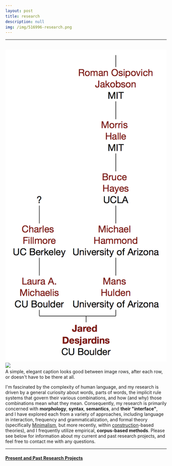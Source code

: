 ```yaml
---
layout: post
title: research
description: null
img: /img/516996-research.png
---
```


***

<br/>

<div class="img_row">
	<img class="col three" src="/img/linguistree-snapshot.png">
</div>
<div class="img_row">
	<img class="col three" src="{{ site.baseurl }}/img/linguistree-snapshot.png">
</div>
<div class="col three caption">
	A simple, elegant caption looks good between image rows, after each row, or doesn't have to be there at all. 
</div>

<!--<img class="col one right" src="/img/linguistree-snapshot.png">-->

I'm fascinated by the complexity of human language, and my research is driven by a general curiosity about words, parts of words, the implicit rule systems that govern their various combinations, and how (and why) those combinations mean what they mean. Consequently, my research is primarily concerned with **morphology**, **syntax**, **semantics**, and **their "interface"**, and I have explored each from a variety of approaches, including language in interaction, frequency and grammaticalization, and formal theory (specifically [Minimalism](http://en.wikipedia.org/wiki/Minimalist_program), but more recently, within [construction](http://en.wikipedia.org/wiki/Construction_grammar)-based theories), and I frequently utilize empirical, **corpus-based methods**. Please see below for information about my current and past research projects, and feel free to contact me with any questions.

***
<sub></sub>
<h4><a href="http://jared-desjardins.github.io/research/current">Present and Past Research Projects</a></h4>
<sup></sup>
